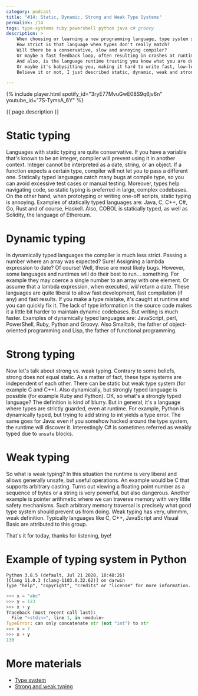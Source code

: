```yaml
---
category: podcast
title: "#14: Static, Dynamic, Strong and Weak Type Systems"
permalink: /14
tags: type-systems ruby powershell python java c# groovy
description: >
    When choosing or learning a new programming language, type system should be your first question.
    How strict is that language when types don't really match?
    Will there be a conservative, slow and annoying compiler?
    Or maybe a fast feedback loop, often resulting in crashes at runtime?
    And also, is the language runtime trusting you know what you are doing, even if you don't?
    Or maybe it's babysitting you, making it hard to write fast, low-level code?
    Believe it or not, I just described static, dynamic, weak and strong typing.

---
```


{% include player.html spotify_id="3ryE77MvuGwE08S9q6jv6n" youtube_id="7S-TymsA_6Y" %}

{{ page.description }}


# Static typing

Languages with static typing are quite conservative.
If you have a variable that's known to be an integer, compiler will prevent using it in another context.
Integer cannot be interpreted as a date, string, or an object.
If a function expects a certain type, compiler will not let you to pass a different one.
Statically typed languages catch many bugs at compile type, so you can avoid excessive test cases or manual testing.
Moreover, types help navigating code, so static typing is preferred in large, complex codebases.
On the other hand, when prototyping or writing one-off scripts, static typing is annoying.
Examples of statically typed languages are: Java, C, C++, C#, Go, Rust and of course, Haskell.
Also, COBOL is statically typed, as well as Solidity, the language of Ethereum.

# Dynamic typing

In dynamically typed languages the compiler is much less strict.
Passing a number where an array was expected?
Sure!
Assigning a lambda expression to date?
Of course!
Well, these are most likely bugs.
However, some languages and runtimes will do their best to run... something.
For example they may coerce a single number to an array with one element.
Or assume that a lambda expression, when executed, *will* return a date.
These languages are quite liberal to allow fast development, fast compilation (if any) and fast results.
If you make a type mistake, it's caught at runtime and you can quickly fix it.
The lack of type information in the source code makes it a little bit harder to maintain dynamic codebases.
But writing is much faster.
Examples of dynamically typed languages are: JavaScript, perl, PowerShell, Ruby, Python and Groovy.
Also Smalltalk, the father of object-oriented programming and Lisp, the father of functional programming.

# Strong typing

Now let's talk about strong vs. weak typing.
Contrary to some beliefs, strong does not equal static.
As a matter of fact, these type systems are independent of each other.
There can be static but weak type system (for example C and C++).
Also dynamically, but strongly typed language is possible (for example Ruby and Python).
OK, so what's a strongly typed language?
The definition is kind of blurry.
But in general, it's a language where types are strictly guarded, even at runtime.
For example, Python is dynamically typed, but trying to add string to int yields a type error.
The same goes for Java: even if you somehow hacked around the type system, the runtime will discover it.
Interestingly C# is sometimes referred as weakly typed due to `unsafe` blocks.

# Weak typing

So what is weak typing?
In this situation the runtime is very liberal and allows generally unsafe, but useful operations.
An example would be C that supports arbitrary casting.
Turns out viewing a floating point number as a sequence of bytes or a string is very powerful, but also dangerous.
Another example is pointer arithmetic where we can traverse memory with very little safety mechanisms.
Such arbitrary memory traversal is precisely what good type system should prevent us from doing.
Weak typing has very, uhmmm, weak definition.
Typically languages like C, C++, JavaScript and Visual Basic are attributed to this group.

That's it for today, thanks for listening, bye!

# Example of typing system in Python

```
Python 3.8.5 (default, Jul 21 2020, 10:48:26)
[Clang 11.0.3 (clang-1103.0.32.62)] on darwin
Type "help", "copyright", "credits" or "license" for more information.
```

```python
>>> x = "abc"
>>> y = 123
>>> x + y
Traceback (most recent call last):
  File "<stdin>", line 1, in <module>
TypeError: can only concatenate str (not "int") to str
>>> x = 7
>>> x + y
130
```

# More materials

* [Type system](https://en.wikipedia.org/wiki/Type_system)
* [Strong and weak typing](https://en.wikipedia.org/wiki/Strong_and_weak_typing)


